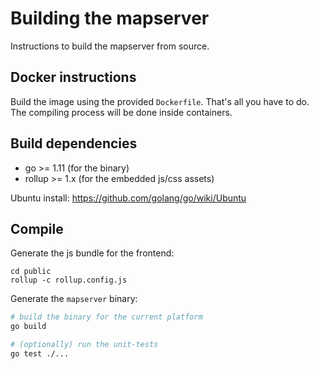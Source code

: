 
# Building the mapserver

Instructions to build the mapserver from source.

## Docker instructions

Build the image using the provided `Dockerfile`. That's all you have to do. The compiling process will be done inside containers.

## Build dependencies

* go >= 1.11 (for the binary)
* rollup >= 1.x (for the embedded js/css assets)

Ubuntu install: https://github.com/golang/go/wiki/Ubuntu

## Compile


Generate the js bundle for the frontend:
```
cd public
rollup -c rollup.config.js
```

Generate the `mapserver` binary:
```bash
# build the binary for the current platform
go build

# (optionally) run the unit-tests
go test ./...

```


